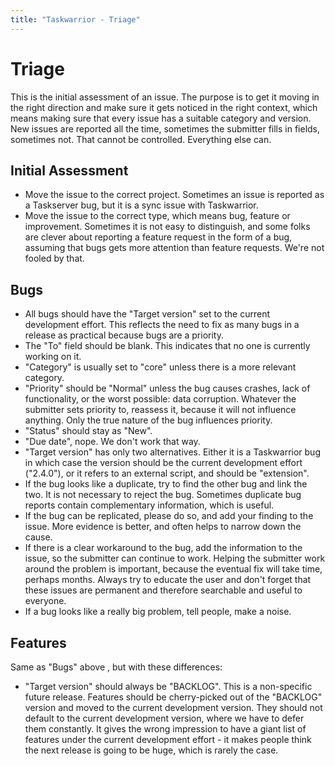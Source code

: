 ```yaml
---
title: "Taskwarrior - Triage"
---
```


# Triage

This is the initial assessment of an issue.
The purpose is to get it moving in the right direction and make sure it gets noticed in the right context, which means making sure that every issue has a suitable category and version.
New issues are reported all the time, sometimes the submitter fills in fields, sometimes not.
That cannot be controlled.
Everything else can.

## Initial Assessment

- Move the issue to the correct project.
  Sometimes an issue is reported as a Taskserver bug, but it is a sync issue with Taskwarrior.
- Move the issue to the correct type, which means bug, feature or improvement.
  Sometimes it is not easy to distinguish, and some folks are clever about reporting a feature request in the form of a bug, assuming that bugs gets more attention than feature requests.
  We\'re not fooled by that.

## Bugs

- All bugs should have the \"Target version\" set to the current development effort.
  This reflects the need to fix as many bugs in a release as practical because bugs are a priority.
- The \"To\" field should be blank.
  This indicates that no one is currently working on it.
- \"Category\" is usually set to \"core\" unless there is a more relevant category.
- \"Priority\" should be \"Normal\" unless the bug causes crashes, lack of functionality, or the worst possible: data corruption.
  Whatever the submitter sets priority to, reassess it, because it will not influence anything.
  Only the true nature of the bug influences priority.
- \"Status\" should stay as \"New\".
- \"Due date\", nope.
  We don\'t work that way.
- \"Target version\" has only two alternatives.
  Either it is a Taskwarrior bug in which case the version should be the current development effort (\"2.4.0\"), or it refers to an external script, and should be \"extension\".
- If the bug looks like a duplicate, try to find the other bug and link the two.
  It is not necessary to reject the bug.
  Sometimes duplicate bug reports contain complementary information, which is useful.
- If the bug can be replicated, please do so, and add your finding to the issue.
  More evidence is better, and often helps to narrow down the cause.
- If there is a clear workaround to the bug, add the information to the issue, so the submitter can continue to work.
  Helping the submitter work around the problem is important, because the eventual fix will take time, perhaps months.
  Always try to educate the user and don\'t forget that these issues are permanent and therefore searchable and useful to everyone.
- If a bug looks like a really big problem, tell people, make a noise.

## Features

Same as \"Bugs\" above , but with these differences:

- \"Target version\" should always be \"BACKLOG\".
  This is a non-specific future release.
  Features should be cherry-picked out of the \"BACKLOG\" version and moved to the current development version.
  They should not default to the current development version, where we have to defer them constantly.
  It gives the wrong impression to have a giant list of features under the current development effort - it makes people think the next release is going to be huge, which is rarely the case.
